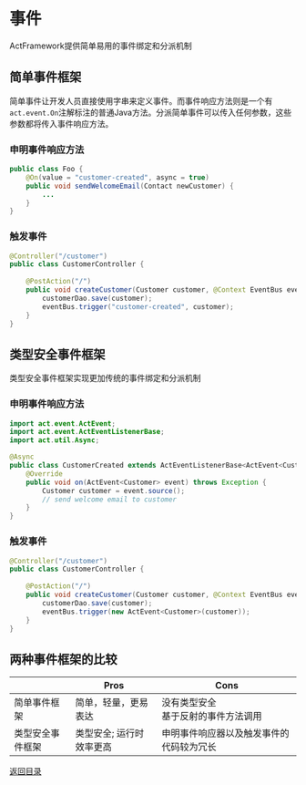 # 事件

ActFramework提供简单易用的事件绑定和分派机制

## 简单事件框架

简单事件让开发人员直接使用字串来定义事件。而事件响应方法则是一个有`act.event.On`注解标注的普通Java方法。分派简单事件可以传入任何参数，这些参数都将传入事件响应方法。

### 申明事件响应方法

```java
public class Foo {
    @On(value = "customer-created", async = true)
    public void sendWelcomeEmail(Contact newCustomer) {
        ...
    }
}
```

### 触发事件

```java
@Controller("/customer")
public class CustomerController {
    
    @PostAction("/")
    public void createCustomer(Customer customer, @Context EventBus eventBus) {
        customerDao.save(customer);
        eventBus.trigger("customer-created", customer);
    }
}
```

## 类型安全事件框架

类型安全事件框架实现更加传统的事件绑定和分派机制


### 申明事件响应方法

```java
import act.event.ActEvent;
import act.event.ActEventListenerBase;
import act.util.Async;

@Async
public class CustomerCreated extends ActEventListenerBase<ActEvent<Customer>> {
    @Override
    public void on(ActEvent<Customer> event) throws Exception {
        Customer customer = event.source();
        // send welcome email to customer
    }
}
```

### 触发事件


```java
@Controller("/customer")
public class CustomerController {
    
    @PostAction("/")
    public void createCustomer(Customer customer, @Context EventBus eventBus) {
        customerDao.save(customer);
        eventBus.trigger(new ActEvent<Customer>(customer));
    }
}
```

## 两种事件框架的比较

<table>
<thead>
<tr>
<th></th><th>Pros</th><th>Cons</th>
</tr>
</thead>
<tbody>
<tr>
<td>简单事件框架</td>
<td>
简单，轻量，更易表达
</td>
<td>
没有类型安全<br/>基于反射的事件方法调用
</td>
</tr>
<tr>
<td>类型安全事件框架</td>
<td>
类型安全; 运行时效率更高
</td>
<td>
申明事件响应器以及触发事件的代码较为冗长
</td>
</tr>
</tbody>
</table>

[返回目录](index.md)
